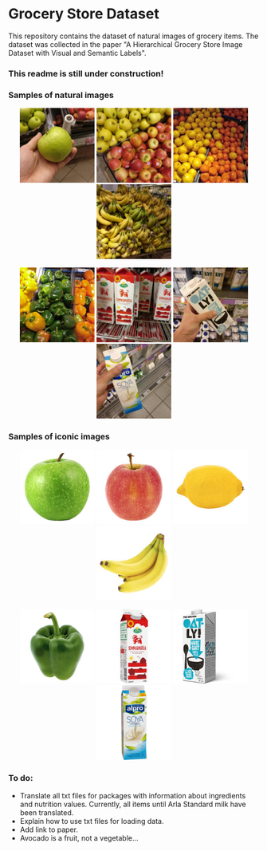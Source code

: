 # Grocery Store Dataset

This repository contains the dataset of natural images of grocery items. The dataset was collected in the paper "A Hierarchical Grocery Store Image Dataset with Visual and Semantic Labels".

### This readme is still under construction! 


### Samples of natural images

<p align="center">
  <img src="/sample_images/natural/Granny-Smith-Apple.jpg" width="150" title="hover text">
  <img src="/sample_images/natural/Pink-Lady-Apple.jpg" width="150" title="hover text">
  <img src="/sample_images/natural/Lemon.jpg" width="150" title="hover text">
  <img src="/sample_images/natural/Banana.jpg" width="150" title="hover text">
</p>
<p align="center">
  <img src="/sample_images/natural/Green-Pepper.jpg" width="150" title="hover text">
  <img src="/sample_images/natural/Arla-Milk-Standard.jpg" width="150" title="hover text">
  <img src="/sample_images/natural/Oatly-Natural-Yoghurt.jpg" width="150" title="hover text">
  <img src="/sample_images/natural/Alpro-Soy-Milk-Fresh.jpg" width="150" title="hover text">
</p>

### Samples of iconic images


<p align="center">
  <img src="/sample_images/iconic/Granny-Smith-Apple_Clean.jpg" width="150" title="hover text">
  <img src="/sample_images/iconic/Pink-Lady-Apple_Clean.jpg" width="150" title="hover text">
  <img src="/sample_images/iconic/Lemon_Clean.jpg" width="150" title="hover text">
  <img src="/sample_images/iconic/Banana_Clean.jpg" width="150" title="hover text">
</p>
<p align="center">
  <img src="/sample_images/iconic/Green-Pepper_Clean.jpg" width="150" title="hover text">
  <img src="/sample_images/iconic/Arla-Milk-Standard_Clean.jpg" width="150" title="hover text">
  <img src="/sample_images/iconic/Oatly-Natural-Yoghurt_Clean.jpg" width="150" title="hover text">
  <img src="/sample_images/iconic/Alpro-Soy-Milk-Fresh_Clean.jpg" width="150" title="hover text">
</p>

### To do:

* Translate all txt files for packages with information about ingredients and nutrition values. Currently, all items until Arla Standard milk have been translated.
* Explain how to use txt files for loading data.
* Add link to paper.
* Avocado is a fruit, not a vegetable...
